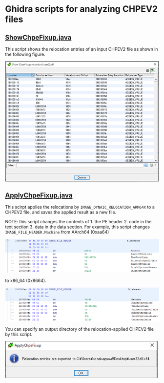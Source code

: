 # Ghidra scripts for analyzing CHPEV2 files 

## [ShowChpeFixup.java](./src/main/java/ShowChpeFixup.java)

This script shows the relocation entries of an input CHPEV2 file as shown in the following figure.

![IMAGE_DYNAIC_RELOCATION_ARM64X](./assets/fixup_records.PNG)

## [ApplyChpeFixup.java](./src/main/java/ApplyChpeFixup.java)

This scirpt applies the relocations by `IMAGE_DYNAIC_RELOCATION_ARM64X` to a CHPEV2 file, and saves the applied result as a new file.

NOTE: this script changes the contents of 1. the PE header 2. code in the text section 3. data in the data section.
For example, this script changes `IMAGE_FILE_HEADER.Machine` from AArch64 (0xaa64)

![Before relocation entries are applied](./assets/before_reloc.PNG)

to x86\_64 (0x8664).

![After relocation entries are applied](./assets/after_reloc.PNG)

You can specify an output directory of the relocation-applied CHPEV2 file by this script.

![Popup](./assets/popup_after_reloc.PNG)
